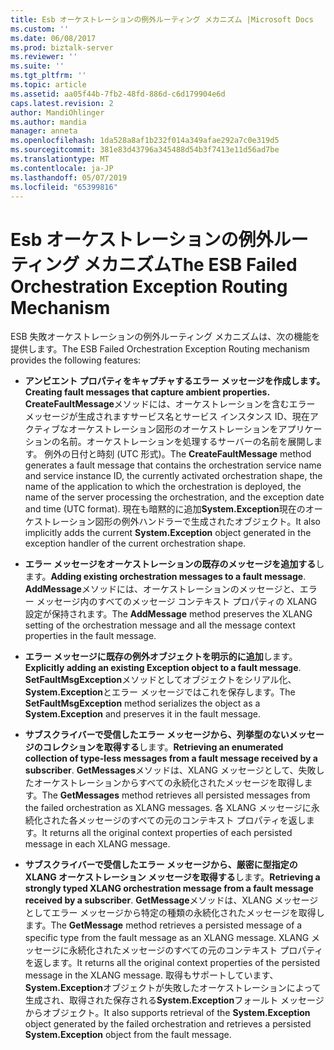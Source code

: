 ```yaml
---
title: Esb オーケストレーションの例外ルーティング メカニズム |Microsoft Docs
ms.custom: ''
ms.date: 06/08/2017
ms.prod: biztalk-server
ms.reviewer: ''
ms.suite: ''
ms.tgt_pltfrm: ''
ms.topic: article
ms.assetid: aa05f44b-7fb2-48fd-886d-c6d179904e6d
caps.latest.revision: 2
author: MandiOhlinger
ms.author: mandia
manager: anneta
ms.openlocfilehash: 1da528a8af1b232f014a349afae292a7c0e319d5
ms.sourcegitcommit: 381e83d43796a345488d54b3f7413e11d56ad7be
ms.translationtype: MT
ms.contentlocale: ja-JP
ms.lasthandoff: 05/07/2019
ms.locfileid: "65399816"
---
```

# <a name="the-esb-failed-orchestration-exception-routing-mechanism"></a><span data-ttu-id="2f82c-102">Esb オーケストレーションの例外ルーティング メカニズム</span><span class="sxs-lookup"><span data-stu-id="2f82c-102">The ESB Failed Orchestration Exception Routing Mechanism</span></span>
<span data-ttu-id="2f82c-103">ESB 失敗オーケストレーションの例外ルーティング メカニズムは、次の機能を提供します。</span><span class="sxs-lookup"><span data-stu-id="2f82c-103">The ESB Failed Orchestration Exception Routing mechanism provides the following features:</span></span>  
  
-   <span data-ttu-id="2f82c-104">**アンビエント プロパティをキャプチャするエラー メッセージを作成します。**</span><span class="sxs-lookup"><span data-stu-id="2f82c-104">**Creating fault messages that capture ambient properties.**</span></span> <span data-ttu-id="2f82c-105">**CreateFaultMessage**メソッドには、オーケストレーションを含むエラー メッセージが生成されますサービス名とサービス インスタンス ID、現在アクティブなオーケストレーション図形のオーケストレーションをアプリケーションの名前。オーケストレーションを処理するサーバーの名前を展開します。 例外の日付と時刻 (UTC 形式)。</span><span class="sxs-lookup"><span data-stu-id="2f82c-105">The **CreateFaultMessage** method generates a fault message that contains the orchestration service name and service instance ID, the currently activated orchestration shape, the name of the application to which the orchestration is deployed, the name of the server processing the orchestration, and the exception date and time (UTC format).</span></span> <span data-ttu-id="2f82c-106">現在も暗黙的に追加**System.Exception**現在のオーケストレーション図形の例外ハンドラーで生成されたオブジェクト。</span><span class="sxs-lookup"><span data-stu-id="2f82c-106">It also implicitly adds the current **System.Exception** object generated in the exception handler of the current orchestration shape.</span></span>  
  
-   <span data-ttu-id="2f82c-107">**エラー メッセージをオーケストレーションの既存のメッセージを追加する**します。</span><span class="sxs-lookup"><span data-stu-id="2f82c-107">**Adding existing orchestration messages to a fault message**.</span></span> <span data-ttu-id="2f82c-108">**AddMessage**メソッドには、オーケストレーションのメッセージと、エラー メッセージ内のすべてのメッセージ コンテキスト プロパティの XLANG 設定が保持されます。</span><span class="sxs-lookup"><span data-stu-id="2f82c-108">The **AddMessage** method preserves the XLANG setting of the orchestration message and all the message context properties in the fault message.</span></span>  
  
-   <span data-ttu-id="2f82c-109">**エラー メッセージに既存の例外オブジェクトを明示的に追加**します。</span><span class="sxs-lookup"><span data-stu-id="2f82c-109">**Explicitly adding an existing Exception object to a fault message**.</span></span> <span data-ttu-id="2f82c-110">**SetFaultMsgException**メソッドとしてオブジェクトをシリアル化、 **System.Exception**とエラー メッセージではこれを保存します。</span><span class="sxs-lookup"><span data-stu-id="2f82c-110">The **SetFaultMsgException** method serializes the object as a **System.Exception** and preserves it in the fault message.</span></span>  
  
-   <span data-ttu-id="2f82c-111">**サブスクライバーで受信したエラー メッセージから、列挙型のないメッセージのコレクションを取得する**します。</span><span class="sxs-lookup"><span data-stu-id="2f82c-111">**Retrieving an enumerated collection of type-less messages from a fault message received by a subscriber**.</span></span> <span data-ttu-id="2f82c-112">**GetMessages**メソッドは、XLANG メッセージとして、失敗したオーケストレーションからすべての永続化されたメッセージを取得します。</span><span class="sxs-lookup"><span data-stu-id="2f82c-112">The **GetMessages** method retrieves all persisted messages from the failed orchestration as XLANG messages.</span></span> <span data-ttu-id="2f82c-113">各 XLANG メッセージに永続化された各メッセージのすべての元のコンテキスト プロパティを返します。</span><span class="sxs-lookup"><span data-stu-id="2f82c-113">It returns all the original context properties of each persisted message in each XLANG message.</span></span>  
  
-   <span data-ttu-id="2f82c-114">**サブスクライバーで受信したエラー メッセージから、厳密に型指定の XLANG オーケストレーション メッセージを取得する**します。</span><span class="sxs-lookup"><span data-stu-id="2f82c-114">**Retrieving a strongly typed XLANG orchestration message from a fault message received by a subscriber**.</span></span> <span data-ttu-id="2f82c-115">**GetMessage**メソッドは、XLANG メッセージとしてエラー メッセージから特定の種類の永続化されたメッセージを取得します。</span><span class="sxs-lookup"><span data-stu-id="2f82c-115">The **GetMessage** method retrieves a persisted message of a specific type from the fault message as an XLANG message.</span></span> <span data-ttu-id="2f82c-116">XLANG メッセージに永続化されたメッセージのすべての元のコンテキスト プロパティを返します。</span><span class="sxs-lookup"><span data-stu-id="2f82c-116">It returns all the original context properties of the persisted message in the XLANG message.</span></span> <span data-ttu-id="2f82c-117">取得もサポートしています、 **System.Exception**オブジェクトが失敗したオーケストレーションによって生成され、取得された保存される**System.Exception**フォールト メッセージからオブジェクト。</span><span class="sxs-lookup"><span data-stu-id="2f82c-117">It also supports retrieval of the **System.Exception** object generated by the failed orchestration and retrieves a persisted **System.Exception** object from the fault message.</span></span>